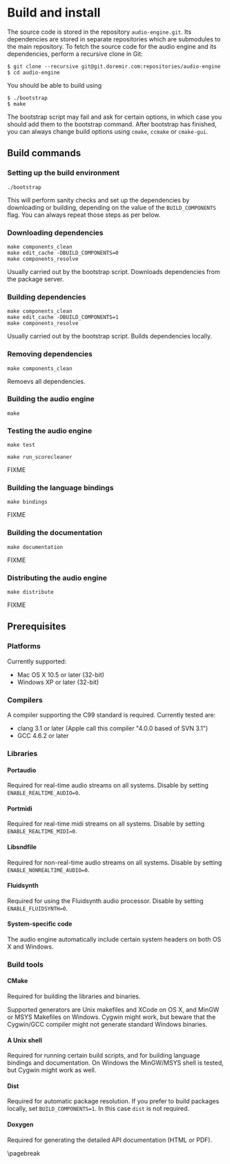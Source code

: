 
Build and install
=========================

The source code is stored in the repository `audio-engine.git`. Its dependencies are stored in separate
repositories which are submodules to the main repository. To fetch the source code for the audio engine and
its dependencies, perform a recursive clone in Git:

    $ git clone --recursive git@git.doremir.com:repositories/audio-engine
    $ cd audio-engine

You should be able to build using

    $ ./bootstrap
    $ make

The bootstrap script may fail and ask for certain options, in which case you should add them to the
bootstrap command. After bootstrap has finished, you can always change build options using `cmake`, 
`ccmake` or `cmake-gui`.


Build commands
----------

### Setting up the build environment

    ./bootstrap
    
This will perform sanity checks and set up the dependencies by downloading or building, depending on
the value of the `BUILD_COMPONENTS` flag. You can always repeat those steps as per below.

### Downloading dependencies

    make components_clean
    make edit_cache -DBUILD_COMPONENTS=0
    make components_resolve

Usually carried out by the bootstrap script. Downloads dependencies from the package server.

### Building dependencies

    make components_clean
    make edit_cache -DBUILD_COMPONENTS=1
    make components_resolve

Usually carried out by the bootstrap script. Builds dependencies locally.

### Removing dependencies

    make components_clean

Remoevs all dependencies.

### Building the audio engine

    make

### Testing the audio engine

    make test

    make run_scorecleaner

FIXME


### Building the language bindings

    make bindings

FIXME

### Building the documentation

    make documentation

FIXME

### Distributing the audio engine

    make distribute

FIXME



Prerequisites
------------

### Platforms

Currently supported:

* Mac OS X 10.5 or later (32-bit)
* Windows XP or later (32-bit)


### Compilers

A compiler supporting the C99 standard is required. Currently tested are:

  * clang 3.1   or later (Apple call this compiler "4.0.0 based of SVN 3.1")
  * GCC   4.6.2 or later

### Libraries

#### Portaudio

Required for real-time audio streams on all systems. Disable by setting `ENABLE_REALTIME_AUDIO=0`.

#### Portmidi                                       

Required for real-time midi streams on all systems. Disable by setting `ENABLE_REALTIME_MIDI=0`.

#### Libsndfile

Required for non-real-time audio streams on all systems. Disable by setting `ENABLE_NONREALTIME_AUDIO=0`.

#### Fluidsynth

Required for using the Fluidsynth audio processor. Disable by setting `ENABLE_FLUIDSYNTH=0`.

#### System-specific code

The audio engine automatically include certain system headers on both OS X and Windows.



### Build tools

#### CMake

Required for building the libraries and binaries.

Supported generators are Unix makefiles and XCode on OS X, and MinGW or MSYS Makefiles on Windows. Cygwin
might work, but beware that the Cygwin/GCC compiler might not generate standard Windows binaries.

#### A Unix shell

Required for running certain build scripts, and for building language bindings and documentation. On Windows the
MinGW/MSYS shell is tested, but Cygwin might work as well.

#### Dist

Required for automatic package resolution. If you prefer to build packages locally, set
`BUILD_COMPONENTS=1`. In this case `dist` is not required.

#### Doxygen

Required for generating the detailed API documentation (HTML or PDF).

<!--
#### Pandoc

Required for generating the reference manual (HTML or PDF).
-->     
\pagebreak

